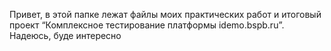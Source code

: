 Привет, в этой папке лежат файлы моих практических работ и итоговый проект “Комплексное тестирование платформы idemo.bspb.ru”. Надеюсь, буде интересно

